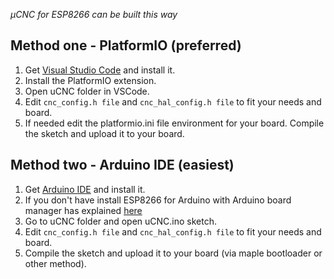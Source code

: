 _µCNC for ESP8266 can be built this way_

## Method one - PlatformIO (preferred)

1. Get [Visual Studio Code](https://code.visualstudio.com/download) and install it.
2. Install the PlatformIO extension.
3. Open uCNC folder in VSCode.
4. Edit ```cnc_config.h file``` and ```cnc_hal_config.h file``` to fit your needs and board.
5. If needed edit the platformio.ini file environment for your board. Compile the sketch and upload it to your board.

## Method two - Arduino IDE (easiest)

1. Get [Arduino IDE](https://www.arduino.cc/en/software) and install it.
2. If you don't have install ESP8266 for Arduino with Arduino board manager has explained [here](https://github.com/esp8266/Arduino#installing-with-boards-manager)
3. Go to uCNC folder and open uCNC.ino sketch.
4. Edit ```cnc_config.h file``` and ```cnc_hal_config.h file``` to fit your needs and board.
5. Compile the sketch and upload it to your board (via maple bootloader or other method).
